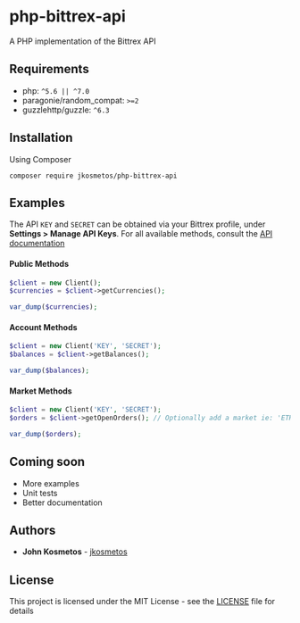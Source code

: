 # php-bittrex-api
A PHP implementation of the Bittrex API

## Requirements
- php: `^5.6 || ^7.0`
- paragonie/random_compat: `>=2`
- guzzlehttp/guzzle: `^6.3`

## Installation
Using Composer
```
composer require jkosmetos/php-bittrex-api
```
## Examples
The API `KEY` and `SECRET` can be obtained via your Bittrex profile, under **Settings > Manage API Keys**. For all available methods, consult the [API documentation](https://support.bittrex.com/hc/en-us/articles/115003723911-Developer-s-Guide-API#apireference)

#### Public Methods
```php
$client = new Client();
$currencies = $client->getCurrencies();

var_dump($currencies);
```
#### Account Methods
```php
$client = new Client('KEY', 'SECRET'); 
$balances = $client->getBalances();

var_dump($balances);
```
#### Market Methods
```php
$client = new Client('KEY', 'SECRET'); 
$orders = $client->getOpenOrders(); // Optionally add a market ie: 'ETH-XRP'

var_dump($orders);
```
## Coming soon
 - More examples
 - Unit tests
 - Better documentation

## Authors

* **John Kosmetos** - [jkosmetos](https://github.com/jkosmetos)

## License

This project is licensed under the MIT License - see the [LICENSE](LICENSE) file for details
